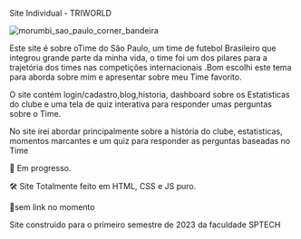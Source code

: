 Site Individual - TRIWORLD 

![morumbi_sao_paulo_corner_bandeira](https://github.com/miguelsilvag/TRIWORLD-projetoIndividual/assets/125837411/cb6b20f6-3ecb-4b1e-b3b3-541a461c12ee)

Este site é sobre oTime do São Paulo, um time de futebol Brasileiro que integrou grande parte da minha vida, o time foi um dos pilares para a trajetória dos times nas competições internacionais .Bom escolhi este tema para aborda sobre mim e apresentar sobre meu Time favorito.


O site contém login/cadastro,blog,historia, dashboard sobre os Estatisticas do clube e uma tela de quiz interativa para responder umas perguntas sobre o Time.

No site irei abordar principalmente sobre a história do clube, estatisticas, momentos marcantes e um quiz para responder as perguntas baseadas no Time

📌 Em progresso.

🛠 Site Totalmente feito em HTML, CSS e JS puro.

🔗sem link no momento 

Site construido para o primeiro semestre de 2023 da faculdade SPTECH
